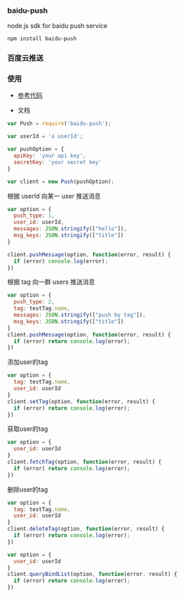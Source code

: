 ### baidu-push

node.js sdk for baidu push service

```bash
npm install baidu-push
```

### 百度云推送

### 使用
* [参考代码](test/test.js)

* 文档

```js
var Push = require('baidu-push');

var userId = 'a userId';

var pushOption = {
  apiKey: 'your api key',
  secretKey: 'your secret key'
}

var client = new Push(pushOption);
```

根据 userId 向某一 user 推送消息
```js
var option = {
  push_type: 1,
  user_id: userId,
  messages: JSON.stringify(["hello"]),
  msg_keys: JSON.stringify(["title"])
}

client.pushMessage(option, function(error, result) {
  if (error) console.log(error);
})
```

根据 tag 向一群 users 推送消息
```js
var option = {
  push_type: 2,
  tag: testTag.name,
  messages: JSON.stringify(["push by tag"]),
  msg_keys: JSON.stringify(["title"])
}
client.pushMessage(option, function(error, result) {
  if (error) return console.log(error);
})
```

添加user的tag
```js
var option = {
  tag: testTag.name,
  user_id: userId
}
client.setTag(option, function(error, result) {
  if (error) return console.log(error);
})
```

获取user的tag
```js
var option = {
  user_id: userId
}
client.fetchTag(option, function(error, result) {
  if (error) return console.log(error);
})
```

删除user的tag
```js
var option = {
  tag: testTag.name,
  user_id: userId
}
client.deleteTag(option, function(error, result) {
  if (error) return console.log(error);
})
```

```js
var option = {
  user_id: userId
}
client.queryBindList(option, function(error, result) {
  if (error) return console.log(error);
})
```
